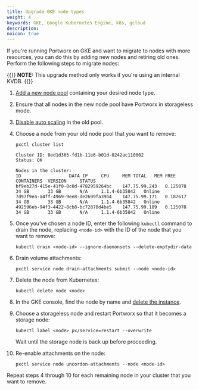 ```yaml
---
title: Upgrade GKE node types
weight: 4
keywords: GKE, Google Kubernetes Engine, k8s, gcloud
description: 
noicon: true
---
```


If you're running Portworx on GKE and want to migrate to nodes with more resources, you can do this by adding new nodes and retiring old ones. Perform the following steps to migrate nodes:

{{<info>}}
**NOTE:** This upgrade method only works if you're using an internal KVDB.
{{</info>}}

1. [Add a new node pool](https://cloud.google.com/kubernetes-engine/docs/how-to/node-pools#add) containing your desired node type.

2. Ensure that all nodes in the new node pool have Portworx in storageless mode.

3. [Disable auto scaling](https://cloud.google.com/kubernetes-engine/docs/how-to/cluster-autoscaler#disable_autoscaling) in the old pool.

4. Choose a node from your old node pool that you want to remove:

    ```text
    pxctl cluster list
    ```
    ```output
    Cluster ID: 8ed1d365-fd1b-11e6-b01d-0242ac110002
    Status: OK

    Nodes in the cluster:
    ID					DATA IP		CPU		MEM TOTAL	MEM FREE	CONTAINERS	VERSION		STATUS
    bf9eb27d-415e-41f0-8c0d-4782959264bc	147.75.99.243	0.125078	34 GB		33 GB		N/A		1.1.4-6b35842	Online
    7d97f9ea-a4ff-4969-9ee8-de2699fa39b4	147.75.99.171	0.187617	34 GB		33 GB		N/A		1.1.4-6b35842	Online
    492596eb-94f3-4422-8cb8-bc72878d4be5	147.75.99.189	0.125078	34 GB		33 GB		N/A		1.1.4-6b35842	Online
    ```

5. Once you've chosen a node ID, enter the following `kubectl` command to drain the node, replacing `<node-id>` with the ID of the node that you want to remove: 
    
    ```text
    kubectl drain <node-id> --ignore-daemonsets --delete-emptydir-data
    ```

6. Drain volume attachments:

    ```text
    pxctl service node drain-attachments submit --node <node-id>
    ```

7. Delete the node from Kubernetes:
    
    ```text
    kubectl delete node <node>
    ```

8. In the GKE console, find the node by name and [delete the instance](https://cloud.google.com/compute/docs/instances/deleting-instance#delete_an_instance). 

9. Choose a storageless node and restart Portworx so that it becomes a storage node:

    ```text
    kubectl label <node> px/service=restart --overwrite
    ```

    Wait until the storage node is back up before proceeding.

10. Re-enable attachments on the node:
    
    ```text
    pxctl service node uncordon-attachments --node <node-id>
    ```

Repeat steps 4 through 10 for each remaining node in your cluster that you want to remove. 
